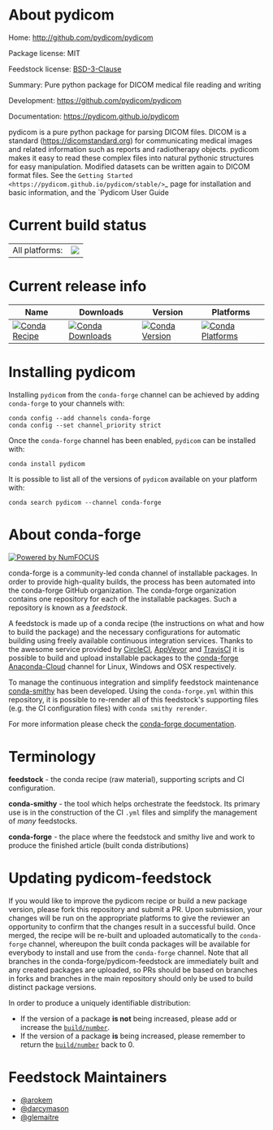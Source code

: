 About pydicom
=============

Home: http://github.com/pydicom/pydicom

Package license: MIT

Feedstock license: [BSD-3-Clause](https://github.com/conda-forge/pydicom-feedstock/blob/master/LICENSE.txt)

Summary: Pure python package for DICOM medical file reading and writing

Development: https://github.com/pydicom/pydicom

Documentation: https://pydicom.github.io/pydicom

pydicom is a pure python package for parsing DICOM files. DICOM is a
standard (https://dicomstandard.org) for communicating medical images and
related information such as reports and radiotherapy objects.  pydicom
makes it easy to read these complex files into natural pythonic structures
for easy manipulation. Modified datasets can be written again to DICOM
format files. See the `Getting Started
<https://pydicom.github.io/pydicom/stable/>`_ page for
installation and basic information, and the `Pydicom User Guide


Current build status
====================


<table><tr><td>All platforms:</td>
    <td>
      <a href="https://dev.azure.com/conda-forge/feedstock-builds/_build/latest?definitionId=3235&branchName=master">
        <img src="https://dev.azure.com/conda-forge/feedstock-builds/_apis/build/status/pydicom-feedstock?branchName=master">
      </a>
    </td>
  </tr>
</table>

Current release info
====================

| Name | Downloads | Version | Platforms |
| --- | --- | --- | --- |
| [![Conda Recipe](https://img.shields.io/badge/recipe-pydicom-green.svg)](https://anaconda.org/conda-forge/pydicom) | [![Conda Downloads](https://img.shields.io/conda/dn/conda-forge/pydicom.svg)](https://anaconda.org/conda-forge/pydicom) | [![Conda Version](https://img.shields.io/conda/vn/conda-forge/pydicom.svg)](https://anaconda.org/conda-forge/pydicom) | [![Conda Platforms](https://img.shields.io/conda/pn/conda-forge/pydicom.svg)](https://anaconda.org/conda-forge/pydicom) |

Installing pydicom
==================

Installing `pydicom` from the `conda-forge` channel can be achieved by adding `conda-forge` to your channels with:

```
conda config --add channels conda-forge
conda config --set channel_priority strict
```

Once the `conda-forge` channel has been enabled, `pydicom` can be installed with:

```
conda install pydicom
```

It is possible to list all of the versions of `pydicom` available on your platform with:

```
conda search pydicom --channel conda-forge
```


About conda-forge
=================

[![Powered by NumFOCUS](https://img.shields.io/badge/powered%20by-NumFOCUS-orange.svg?style=flat&colorA=E1523D&colorB=007D8A)](http://numfocus.org)

conda-forge is a community-led conda channel of installable packages.
In order to provide high-quality builds, the process has been automated into the
conda-forge GitHub organization. The conda-forge organization contains one repository
for each of the installable packages. Such a repository is known as a *feedstock*.

A feedstock is made up of a conda recipe (the instructions on what and how to build
the package) and the necessary configurations for automatic building using freely
available continuous integration services. Thanks to the awesome service provided by
[CircleCI](https://circleci.com/), [AppVeyor](https://www.appveyor.com/)
and [TravisCI](https://travis-ci.com/) it is possible to build and upload installable
packages to the [conda-forge](https://anaconda.org/conda-forge)
[Anaconda-Cloud](https://anaconda.org/) channel for Linux, Windows and OSX respectively.

To manage the continuous integration and simplify feedstock maintenance
[conda-smithy](https://github.com/conda-forge/conda-smithy) has been developed.
Using the ``conda-forge.yml`` within this repository, it is possible to re-render all of
this feedstock's supporting files (e.g. the CI configuration files) with ``conda smithy rerender``.

For more information please check the [conda-forge documentation](https://conda-forge.org/docs/).

Terminology
===========

**feedstock** - the conda recipe (raw material), supporting scripts and CI configuration.

**conda-smithy** - the tool which helps orchestrate the feedstock.
                   Its primary use is in the construction of the CI ``.yml`` files
                   and simplify the management of *many* feedstocks.

**conda-forge** - the place where the feedstock and smithy live and work to
                  produce the finished article (built conda distributions)


Updating pydicom-feedstock
==========================

If you would like to improve the pydicom recipe or build a new
package version, please fork this repository and submit a PR. Upon submission,
your changes will be run on the appropriate platforms to give the reviewer an
opportunity to confirm that the changes result in a successful build. Once
merged, the recipe will be re-built and uploaded automatically to the
`conda-forge` channel, whereupon the built conda packages will be available for
everybody to install and use from the `conda-forge` channel.
Note that all branches in the conda-forge/pydicom-feedstock are
immediately built and any created packages are uploaded, so PRs should be based
on branches in forks and branches in the main repository should only be used to
build distinct package versions.

In order to produce a uniquely identifiable distribution:
 * If the version of a package **is not** being increased, please add or increase
   the [``build/number``](https://docs.conda.io/projects/conda-build/en/latest/resources/define-metadata.html#build-number-and-string).
 * If the version of a package **is** being increased, please remember to return
   the [``build/number``](https://docs.conda.io/projects/conda-build/en/latest/resources/define-metadata.html#build-number-and-string)
   back to 0.

Feedstock Maintainers
=====================

* [@arokem](https://github.com/arokem/)
* [@darcymason](https://github.com/darcymason/)
* [@glemaitre](https://github.com/glemaitre/)

